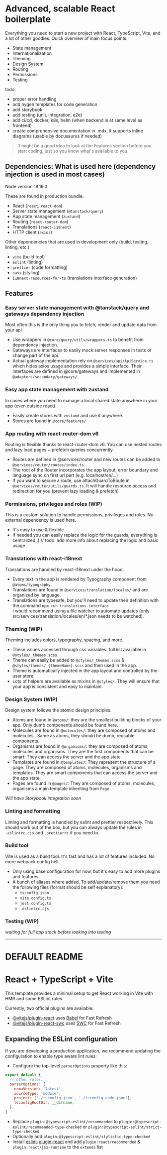 # Advanced, scalable React boilerplate

Everything you need to start a new project with React, TypeScript, Vite, and a lot of other goodies.
Quick overview of main focus points:
- State management
- Internationalization
- Theming
- Design System
- Routing
- Permissions
- Testing

todo:
- proper error handling
- add hygen templates for code generation
- add storybook
- add testing (unit, integration, e2e)
- add ci/cd, docker, k8s, helm (when backend is at same level as frontend)
- create comprehensive documentation in .mdx, it supports inline diagrams (usable by docusaurus if needed)

> It might be a good idea to look at the Features section before you start coding, just so you know what's available to you.


## Dependencies: What is used here (dependency injection is used in most cases)
Node version 18.19.0


These are found in production bundle.
- React (`react`, `react-dom`)
- Server state management (`@tanstack/query`)
- App state management (`zustand`)
- Routing (`react-router-dom`)
- Translations (`react-i18next`)
- HTTP client (`axios`)

Other dependencies that are used in development only (build, testing, linting, etc.)
- `vite` (build tool)
- `eslint` (linting)
- `prettier` (code formatting)
- `sass` (styling)
- `i18next-resources-for-ts` (translations interface generation)


## Features

### Easy server state management with @tanstack/query and gateways dependency injection
Most often this is the only thing you to fetch, render and update data from your api
- Use wrappers in `@core/query/utils/wrappers.ts` to benefit from dependency injection.
- Gateways are interfaces to easily mock server responses in tests or change part of the api.
- Actual gateway implementation rely on `@services/api/ApiService.ts` which hides axios usage and provides a simple interface.
Their interfaces are defined in @core/gateways and implemented in `@adapters/secondary/gateways/`.

### Easy app state management with zustand
In cases where you need to manage a local shared state anywhere in your app (even outside react).
- Easily create stores with `zustand` and use it anywhere.
- Stores are found in `@core/features/`

### App routing with react-router-dom v6
Routing is flexible thanks to react-router-dom v6. You can use nested routes and lazy load pages + prefetch queries concurrently.
- Routes are defined in @services/router and new routes can be added to `@services/router/routes/index.ts`
- The root of the Router incorporates the app layout, error boundary and language sync on first url part (e.g. localhost/en/...)
- If you want to secure a route, use attachGuardToRoute in `@services/router/utils/guards.ts`. It will handle resource access and redirection for you (prevent lazy loading & prefetch)


### Permissions, privileges and roles (WIP)
This is a custom solution to handle permissions, privileges and roles. No external dependency is used here.
- It's easy to use & flexible
- If needed you can easily replace the logic for the guards, everything is centralized :)
// todo: add more info about replacing the logic and basic usage

### Translations with react-i18next
Translations are handled by react-i18next under the hood.
- Every text in the app is rendered by Typography component from `@atoms/typography`.
- Translations are found in `@services/translation/locales/` and are organized by language.
- Translations are typesafe, but you'll need to update their definition with the command `npm run translations-interface` \
I would recommend using a file watcher to automate updates (only src/services/translation/locales/en/*.json needs to be watched).

### Theming (WIP)
Theming includes colors, typography, spacing, and more.
- These values accessed through css variables. full list available in `@styles/_themes.scss`.
- Theme can easily be added to `@styles/_themes.scss` & `@styles/themes/_{themeName}.scss` and then used in the app.
- Theme is automatically injected in the app layout and controlled by the user store
- Lots of helpers are available as mixins in `@styles/`. They will ensure that your app is consistent and easy to maintain.

### Design System (WIP)
Design system follows the atomic design principles.
- Atoms are found in `@atoms/`: they are the smallest building blocks of your app. Only dumb components should be found here.
- Molecules are found in `@molecules/`: they are composed of atoms and molecules . Same as atoms, they should be dumb, reusable components.
- Organisms are found in `@organisms/`: they are composed of atoms, molecules and organisms. They are the first components that can be smart: They can access the server and the app state.
- Templates are found in `@templates/`: They represent the structure of a page. They are composed of atoms, molecules, organisms and templates. They are smart components that can access the server and the app state.
- Pages are found in `@pages/`: They are composed of atoms, molecules, organisms a main template inheriting from `Page`

*Will have Storybook integration soon*
### Linting and formatting
Linting and formatting is handled by eslint and prettier respectively.
This should work out of the box, but you can always update the rules in `.eslintrc.cjs` and `.prettierrc` if you need to.

### Build tool
Vite is used as a build tool. It's fast and has a lot of features included. No more webpack config hell.
- Only using base configuration for now, but it's easy to add more plugins and features.
- A bunch of aliases where added. To add/update/remove them you need the following files (format should be self explanatory):
  - `tsconfig.json`
  - `vite.config.ts`
  - `jest.config.ts`
  - `.eslintrc.cjs`

### Testing (WIP)
*waiting for full app stack before looking into testing*

---

# DEFAULT README
# React + TypeScript + Vite

This template provides a minimal setup to get React working in Vite with HMR and some ESLint rules.

Currently, two official plugins are available:

- [@vitejs/plugin-react](https://github.com/vitejs/vite-plugin-react/blob/main/packages/plugin-react/README.md) uses [Babel](https://babeljs.io/) for Fast Refresh
- [@vitejs/plugin-react-swc](https://github.com/vitejs/vite-plugin-react-swc) uses [SWC](https://swc.rs/) for Fast Refresh

## Expanding the ESLint configuration

If you are developing a production application, we recommend updating the configuration to enable type aware lint rules:

- Configure the top-level `parserOptions` property like this:

```js
export default {
  // other rules...
  parserOptions: {
    ecmaVersion: 'latest',
    sourceType: 'module',
    project: ['./tsconfig.json', './tsconfig.node.json'],
    tsconfigRootDir: __dirname,
  },
}
```

- Replace `plugin:@typescript-eslint/recommended` to `plugin:@typescript-eslint/recommended-type-checked` or `plugin:@typescript-eslint/strict-type-checked`
- Optionally add `plugin:@typescript-eslint/stylistic-type-checked`
- Install [eslint-plugin-react](https://github.com/jsx-eslint/eslint-plugin-react) and add `plugin:react/recommended` & `plugin:react/jsx-runtime` to the `extends` list
